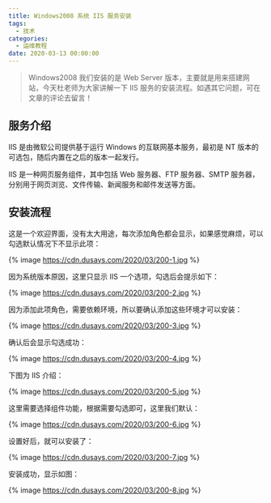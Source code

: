```yaml
---
title: Windows2008 系统 IIS 服务安装
tags:
  - 技术
categories:
  - 运维教程
date: 2020-03-13 00:00:00
---
```


> Windows2008 我们安装的是 Web Server 版本，主要就是用来搭建网站，今天杜老师为大家讲解一下 IIS 服务的安装流程。如遇其它问题，可在文章的评论去留言！

<!-- more -->

## 服务介绍

IIS 是由微软公司提供基于运行 Windows 的互联网基本服务，最初是 NT 版本的可选包，随后内置在之后的版本一起发行。

IIS 是一种网页服务组件，其中包括 Web 服务器、FTP 服务器、SMTP 服务器，分别用于网页浏览、文件传输、新闻服务和邮件发送等方面。

## 安装流程

这是一个欢迎界面，没有太大用途，每次添加角色都会显示，如果感觉麻烦，可以勾选默认情况下不显示此项：

{% image https://cdn.dusays.com/2020/03/200-1.jpg %}

因为系统版本原因，这里只显示 IIS 一个选项，勾选后会提示如下：

{% image https://cdn.dusays.com/2020/03/200-2.jpg %}

因为添加此项角色，需要依赖环境，所以要确认添加这些环境才可以安装：

{% image https://cdn.dusays.com/2020/03/200-3.jpg %}

确认后会显示勾选成功：

{% image https://cdn.dusays.com/2020/03/200-4.jpg %}

下图为 IIS 介绍：

{% image https://cdn.dusays.com/2020/03/200-5.jpg %}

这里需要选择组件功能，根据需要勾选即可，这里我们默认：

{% image https://cdn.dusays.com/2020/03/200-6.jpg %}

设置好后，就可以安装了：

{% image https://cdn.dusays.com/2020/03/200-7.jpg %}

安装成功，显示如图：

{% image https://cdn.dusays.com/2020/03/200-8.jpg %}